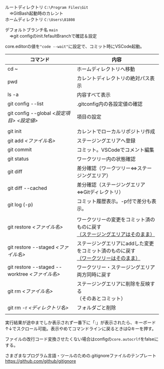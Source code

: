 
ルートディレクトリ `C:\Program Files\Git`<br>
　⇒GitBash起動時のカレント<br>
ホームディレクトリ `C:\Users\81808`

デフォルトブランチ名 `main`<br>
　⇒git configのinit.fefaultBranchで確認＆設定

core.editorの値を`"code --wait"`に設定で、コミット時にVSCode起動。

| コマンド | 内容 |
| --- | --- |
| cd ~ | ホームディレクトリへ移動 |
| pwd | カレントディレクトリの絶対パス表示 |
| ls -a | 内容すべて表示 |
| git config --list | .gitconfig内の各設定値の確認 |
| git config --global _<設定項目>_ _<設定値>_ | 項目の設定 |
|  |  |
| git init | カレントでローカルリポジトリ作成 |
| git add _<ファイル名>_ | ステージングエリアへ登録 |
| git commit | コミット。VSCodeでコメント編集 |
| git status | ワークツリー内の状態確認 |
| git diff | 差分確認（ワークツリー⇔ステージングエリア） |
| git diff --cached | 差分確認（ステージングエリア⇔Gitディレクトリ） |
| git log (-p) | コミット履歴表示。-p付で差分も表示。 |
|  |  |
| git restore _<ファイル名>_ | ワークツリーの変更をコミット済のものに戻す<br><u>（ステージングエリアはそのまま）</u> |
| git restore --staged _<ファイル名>_ | ステージングエリアにaddした変更をコミット済のものに戻す<br><u>（ワークツリーはそのまま）</u> |
| git restore --staged --worktree _<ファイル名>_ | ワークツリー・ステージングエリア両方同時に戻す |
| git rm _<ファイル名>_ | ステージングエリアに削除を反映する<br>（そのあとコミット） |
| git rm -r _<ディレクトリ名>_ | フォルダごと削除 |
|  |  |

実行結果が途中までしか表示されず一番下に「:」が表示されたら、キーボード↑↓でスクロール可能。表示やめてコマンドラインに戻るときはQキーを押す。

ファイルの改行コード変換させたくない場合はconfigの`core.autocrlf`をfalseにする。

さまざまなプログラム言語・ツールのための.gitignoreファイルのテンプレート<br>
https://github.com/github/gitignore